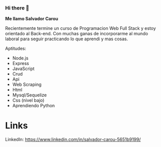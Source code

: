 ### Hi there 👋

**Me llamo Salvador Carou**

Recientemente termine un curso de Programacion Web Full Stack y estoy orientado al Back-end.
Con muchas ganas de incorporarme al mundo laboral para seguir practicando lo que aprendi y mas cosas.
 
Aptitudes:
- Node.js
- Express
- JavaScript
- Crud
- Api
- Web Scraping
- Html
- Mysql/Sequelize
- Css (nivel bajo)
- Aprendiendo Python


# Links
LinkedIn: https://www.linkedin.com/in/salvador-carou-5651b9199/
